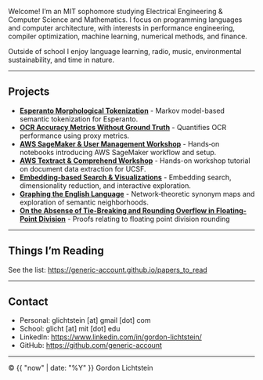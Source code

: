 
Welcome! I’m an MIT sophomore studying Electrical Engineering & Computer Science and Mathematics. I focus on programming languages and computer architecture, with interests in performance engineering, compiler optimization, machine learning, numerical methods, and finance.


Outside of school I enjoy language learning, radio, music, environmental sustainability, and time in nature.


---


## Projects

- [**Esperanto Morphological Tokenization**](https://generic-account.github.io/Esperanto-Morphological-Tokenization) - Markov model-based semantic tokenization for Esperanto.
- [**OCR Accuracy Metrics Without Ground Truth**](https://generic-account.github.io/OCR-Accuracy-Without-Ground-Truth-Data) - Quantifies OCR performance using proxy metrics.
- [**AWS SageMaker & User Management Workshop**](https://generic-account.github.io/Sagemaker-hello-world-2) - Hands‑on notebooks introducing AWS SageMaker workflow and setup.
- [**AWS Textract & Comprehend Workshop**](https://generic-account.github.io/Amazon-Textract-Workshop) - Hands-on workshop tutorial on document data extraction for UCSF.
- [**Embedding-based Search & Visualizations**](https://generic-account.github.io/embedding-search-and-visualizations) - Embedding search, dimensionality reduction, and interactive exploration.
- [**Graphing the English Language**](https://generic-account.github.io/Graphing-the-English-Language) - Network‑theoretic synonym maps and exploration of semantic neighborhoods.
- [**On the Absense of Tie-Breaking and Rounding Overflow in Floating-Point Division**](https://generic-account.github.io/Some_Floating_Point_Proofs.pdf) - Proofs relating to floating point division rounding 
---


## Things I’m Reading


See the list: <https://generic-account.github.io/papers_to_read>


---


## Contact


- Personal: glichtstein [at] gmail [dot] com
- School: glicht [at] mit [dot] edu
- LinkedIn: <https://www.linkedin.com/in/gordon-lichtstein/>
- GitHub: <https://github.com/generic-account>


<hr/>


<div class="site-footer">© {{ "now" | date: "%Y" }} Gordon Lichtstein</div>